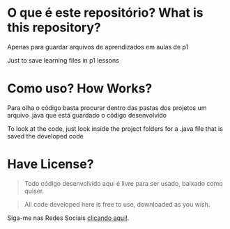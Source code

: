 # O que é este repositório? What is this repository?


Apenas para guardar arquivos de aprendizados em aulas de p1

Just to save learning files in p1 lessons


# Como uso? How Works?


Para olha o código basta procurar dentro das pastas dos projetos um arquivo .java que está guardado
o código desenvolvido

To look at the code, just look inside the project folders for a .java file that is saved
the developed code


# Have License?


> Todo código desenvolvido aqui é livre para ser usado, baixado como quiser.

> All code developed here is free to use, downloaded as you wish.

Siga-me nas Redes Sociais [clicando aqui!](https://linktr.ee/Ailtu).

